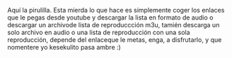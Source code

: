 Aquí la pirulilla.
Esta mierda lo que hace es simplemente coger los enlaces  que le pegas desde youtube y descargar la lista en formato de audio o descargar un archivode lista de reproduccción m3u, tamién descarga un solo archivo en audio o una lista de reproducción con una sola reproducción, depende del enlaceque le metas, enga, a disfrutarlo, y que nomentere yo kesekulito pasa ambre :)
